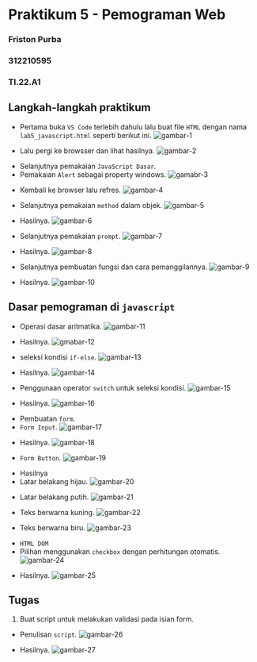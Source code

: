 # Praktikum 5 - Pemograman Web
### Friston Purba
### 312210595
### TI.22.A1


## Langkah-langkah praktikum

- Pertama buka `VS Code` terlebih dahulu lalu buat file `HTML` dengan nama `lab5_javascript.html` seperti berikut ini.
  ![gambar-1][def-1]

[def-1]: /image/ss1.jpg

- Lalu pergi ke browsser dan lihat hasilnya.
  ![gambar-2][def-2]

[def-2]: /image/ss2.jpg

- Selanjutnya pemakaian `JavaScript Dasar`.
- Pemakaian `Alert` sebagai property windows.
  ![gamabr-3][def-3]

[def-3]: /image/ss3.jpg

- Kembali ke browser lalu refres.
  ![gambar-4][def-4]

[def-4]: /image/ss4.jpg

- Selanjutnya pemakaian `method` dalam objek.
  ![gambar-5][def-5]

[def-5]: /image/ss5.jpg

- Hasilnya.
  ![gambar-6][def-6]

[def-6]: /image/ss6.jpg

- Selanjutnya pemakaian `prompt`.
  ![gambar-7][def-7]

[def-7]: /image/ss7.jpg

- Hasilnya.
  ![gambar-8][def-8]

[def-8]: /image/ss8.jpg

- Selanjutnya pembuatan fungsi dan cara pemanggilannya.
  ![gambar-9][def-9]

[def-9]: /image/ss9.jpg
- Hasilnya.
  ![gambar-10][def-10]

[def-10]: /image/ss10.jpg

## Dasar pemograman di `javascript`

- Operasi dasar aritmatika.
  ![gambar-11][def-11]

[def-11]: /image/ss11.jpg

- Hasilnya.
  ![gmabar-12][def-12]

[def-12]: /image/ss12.jpg

- seleksi kondisi `if-else`.
  ![gambar-13][def-13]

[def-13]: /image/ss13.jpg

- Hasilnya.
  ![gambar-14][def-14]

[def-14]: /image/ss14.jpg

- Penggunaan operator `switch` untuk seleksi kondisi.
  ![gambar-15][def-15]

[def-15]: /image/ss15.jpg

- Hasilnya.
  ![gambar-16][def-16]

[def-16]: /image/ss16.jpg

- Pembuatan `form`.
- `Form Input`.
  ![gambar-17][def-17]

[def-17]: /image/ss17.jpg

- Hasilnya.
  ![gambar-18][def-18]

[def-18]: /image/ss18.jpg

- `Form Button`.
  ![gambar-19][def-19]

[def-19]: /image/ss19.jpg
- Hasilnya
- Latar belakang hijau.
  ![gambar-20][def-20]

[def-20]: /image/ss20.jpg

- Latar belakang putih.
  ![gambar-21][def-21]

[def-21]: /image/ss21.jpg

- Teks berwarna kuning.
  ![gambar-22][def-22]

[def-22]: /image/ss22.jpg

- Teks berwarna biru.
  ![gambar-23][def-23]

[def-23]: /image/ss23.jpg

- `HTML DOM`
- Pilihan menggunakan `checkbox` dengan perhitungan otomatis.
  ![gambar-24][def-24]

[def-24]: /image/ss24.jpg

- Hasilnya.
  ![gambar-25][def-25]

[def-25]: /image/ss25.jpg

## Tugas

1. Buat script untuk melakukan validasi pada isian form.

- Penulisan `script`.
  ![gambar-26][def-26]

[def-26]: /image/ss26.jpg

- Hasilnya.
  ![gambar-27][def-27]

[def-27]: /image/ss27.jpg
